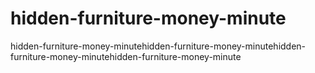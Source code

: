 # hidden-furniture-money-minute
hidden-furniture-money-minutehidden-furniture-money-minutehidden-furniture-money-minutehidden-furniture-money-minute
